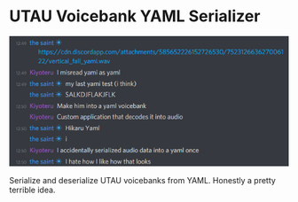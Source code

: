 # UTAU Voicebank YAML Serializer
![How it began](how_it_began.png)

Serialize and deserialize UTAU voicebanks from YAML. Honestly a pretty terrible idea. 

